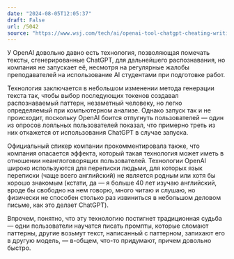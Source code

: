 ```yaml
---
date: "2024-08-05T12:05:37"
draft: False
url: /5042
source: "https://www.wsj.com/tech/ai/openai-tool-chatgpt-cheating-writing-135b755a?st=ejj4hy2haouysas&reflink=desktopwebshare_permalink"
---
```


У OpenAI довольно давно есть технология, позволяющая помечать тексты, сгенерированные ChatGPT, для дальнейшего распознавания, но компания не запускает её, несмотря на регулярные жалобы преподавателей на использование AI студентами при подготовке работ.

Технология заключается в небольшом изменении метода генерации текста так, чтобы выбор последующих токенов создавал распознаваемый паттерн, незаметный человеку, но легко определяемый при компьютерном анализе. Однако запуск так и не происходит, поскольку OpenAI боится отпугнуть пользователей — один из опросов лояльных пользователей показал, что примерно треть из них откажется от использования ChatGPT в случае запуска.

Официальный спикер компании прокомментировала также, что компания опасается эффекта, который такая технология может иметь в отношении неанглоговорящих пользователей. Технологии OpenAI широко используются для переписки людьми, для которых язык переписки (чаще всего английский) не является родным или хотя бы хорошо знакомым (кстати, да — я больше 40 лет изучаю английский, вроде бы свободно на нем говорю, много читаю и слушаю, но физически не способен столько раз извиниться в небольшом деловом письме, как это делает ChatGPT). 

Впрочем, понятно, что эту технологию постигнет традиционная судьба — одни пользователи научатся писать промпты, которые сломают паттерны, другие возьмут текст, написанный с паттерном, запихают его в другую модель, — в-общем, что-то придумают, причем довольно быстро.
